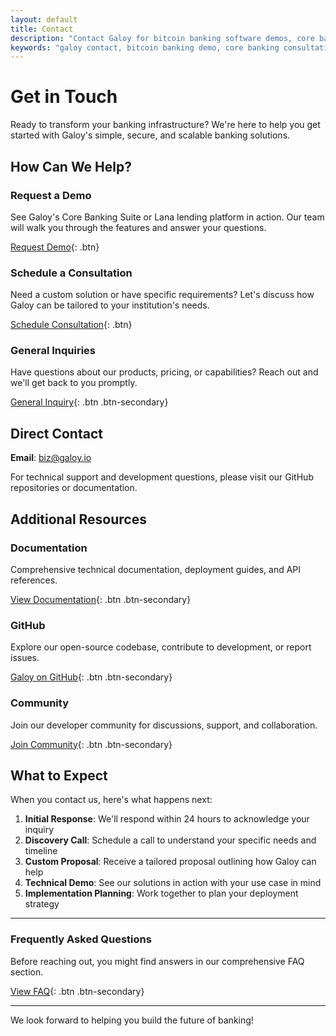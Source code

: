 ```yaml
---
layout: default
title: Contact
description: "Contact Galoy for bitcoin banking software demos, core banking consultations, and bitcoin-backed lending platform integration. Get started with enterprise-grade bitcoin banking infrastructure today."
keywords: "galoy contact, bitcoin banking demo, core banking consultation, bitcoin loan platform demo, fintech software contact, banking software sales, bitcoin infrastructure contact, galoy demo, banking software consultation"
---
```


# Get in Touch

Ready to transform your banking infrastructure? We're here to help you get started with Galoy's simple, secure, and scalable banking solutions.

## How Can We Help?

### Request a Demo
See Galoy's Core Banking Suite or Lana lending platform in action. Our team will walk you through the features and answer your questions.

[Request Demo](https://calendly.com/andrew-galoy/){: .btn}

### Schedule a Consultation
Need a custom solution or have specific requirements? Let's discuss how Galoy can be tailored to your institution's needs.

[Schedule Consultation](https://calendly.com/andrew-galoy/){: .btn}

### General Inquiries
Have questions about our products, pricing, or capabilities? Reach out and we'll get back to you promptly.

[General Inquiry](mailto:biz@galoy.io?subject=General%20Inquiry){: .btn .btn-secondary}

## Direct Contact

**Email**: [biz@galoy.io](mailto:biz@galoy.io)

For technical support and development questions, please visit our GitHub repositories or documentation.

## Additional Resources

### Documentation
Comprehensive technical documentation, deployment guides, and API references.

[View Documentation](https://dev.galoy.io/){: .btn .btn-secondary}

### GitHub
Explore our open-source codebase, contribute to development, or report issues.

[Galoy on GitHub](https://github.com/GaloyMoney){: .btn .btn-secondary}

### Community
Join our developer community for discussions, support, and collaboration.

[Join Community](https://github.com/GaloyMoney/galoy/discussions){: .btn .btn-secondary}

## What to Expect

When you contact us, here's what happens next:

1. **Initial Response**: We'll respond within 24 hours to acknowledge your inquiry
2. **Discovery Call**: Schedule a call to understand your specific needs and timeline
3. **Custom Proposal**: Receive a tailored proposal outlining how Galoy can help
4. **Technical Demo**: See our solutions in action with your use case in mind
5. **Implementation Planning**: Work together to plan your deployment strategy

---

### Frequently Asked Questions

Before reaching out, you might find answers in our comprehensive FAQ section.

[View FAQ](https://dylanwilson21.github.io/markdownsite/faq.html){: .btn .btn-secondary}

---

We look forward to helping you build the future of banking!
